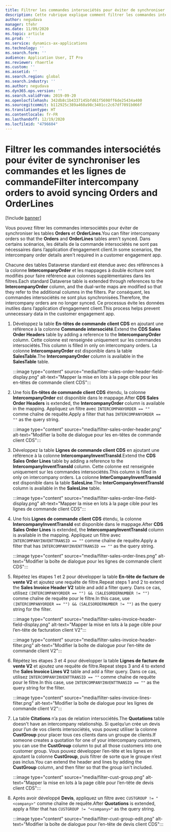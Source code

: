 ```yaml
---
title: Filtrer les commandes intersociétés pour éviter de synchroniser les commandes et les lignes de commande
description: Cette rubrique explique comment filtrer les commandes intersociétés afin que les entités Orders et OrderLines ne soient pas synchronisées.
author: negudava
manager: tfehr
ms.date: 11/09/2020
ms.topic: article
ms.prod: ''
ms.service: dynamics-ax-applications
ms.technology: ''
ms.search.form: ''
audience: Application User, IT Pro
ms.reviewer: rhaertle
ms.custom: ''
ms.assetid: ''
ms.search.region: global
ms.search.industry: ''
ms.author: negudava
ms.dyn365.ops.version: ''
ms.search.validFrom: 2019-09-20
ms.openlocfilehash: 342db8c1b4337145bfd61f5698ff6de25434a400
ms.sourcegitcommit: b112925c389a460a98c3401cc2c67df7091b066f
ms.translationtype: HT
ms.contentlocale: fr-FR
ms.lasthandoff: 12/19/2020
ms.locfileid: "4796604"
---
```

# <a name="filter-intercompany-orders-to-avoid-syncing-orders-and-orderlines"></a><span data-ttu-id="a92b2-103">Filtrer les commandes intersociétés pour éviter de synchroniser les commandes et les lignes de commande</span><span class="sxs-lookup"><span data-stu-id="a92b2-103">Filter intercompany orders to avoid syncing Orders and OrderLines</span></span>

[!include [banner](../../includes/banner.md)]

<span data-ttu-id="a92b2-104">Vous pouvez filtrer les commandes intersociétés pour éviter de synchroniser les tables **Orders** et **OrderLines**.</span><span class="sxs-lookup"><span data-stu-id="a92b2-104">You can filter intercompany orders so that the **Orders** and **OrderLines** tables aren't synced.</span></span> <span data-ttu-id="a92b2-105">Dans certains scénarios, les détails de la commande intersociétés ne sont pas nécessaires dans l’application d’engagement client.</span><span class="sxs-lookup"><span data-stu-id="a92b2-105">In some scenarios, the intercompany order details aren't required in a customer engagement app.</span></span>

<span data-ttu-id="a92b2-106">Chacune des tables Dataverse standard est étendue avec des références à la colonne **IntercompanyOrder** et les mappages à double écriture sont modifiés pour faire référence aux colonnes supplémentaires dans les filtres.</span><span class="sxs-lookup"><span data-stu-id="a92b2-106">Each standard Dataverse table is extended through references to the **IntercompanyOrder** column, and the dual-write maps are modified so that they refer to the additional columns in the filters.</span></span> <span data-ttu-id="a92b2-107">Par conséquent, les commandes intersociétés ne sont plus synchronisées.</span><span class="sxs-lookup"><span data-stu-id="a92b2-107">Therefore, the intercompany orders are no longer synced.</span></span> <span data-ttu-id="a92b2-108">Ce processus évite les données inutiles dans l’application d’engagement client.</span><span class="sxs-lookup"><span data-stu-id="a92b2-108">This process helps prevent unnecessary data in the customer engagement app.</span></span>

1. <span data-ttu-id="a92b2-109">Développez la table **En-têtes de commande client CDS** en ajoutant une référence à la colonne **Commande intersociété**.</span><span class="sxs-lookup"><span data-stu-id="a92b2-109">Extend the **CDS Sales Order Headers** table by adding a reference to the **IntercompanyOrder** column.</span></span> <span data-ttu-id="a92b2-110">Cette colonne est renseignée uniquement sur les commandes intersociétés.</span><span class="sxs-lookup"><span data-stu-id="a92b2-110">This column is filled in only on intercompany orders.</span></span> <span data-ttu-id="a92b2-111">La colonne **IntercompanyOrder** est disponible dans la table **SalesTable**.</span><span class="sxs-lookup"><span data-stu-id="a92b2-111">The **IntercompanyOrder** column is available in the **SalesTable** table.</span></span>

    :::image type="content" source="media/filter-sales-order-header-field-display.png" alt-text="Mapper la mise en lots à la page cible pour les en-têtes de commande client CDS":::

2. <span data-ttu-id="a92b2-113">Une fois **En-têtes de commande client CDS** étendu, la colonne **IntercompanyOrder** est disponible dans le mappage.</span><span class="sxs-lookup"><span data-stu-id="a92b2-113">After **CDS Sales Order Headers** is extended, the **IntercompanyOrder** column is available in the mapping.</span></span> <span data-ttu-id="a92b2-114">Appliquez un filtre avec `INTERCOMPANYORDER == ""` comme chaîne de requête.</span><span class="sxs-lookup"><span data-stu-id="a92b2-114">Apply a filter that has `INTERCOMPANYORDER == ""` as the query string.</span></span>

    :::image type="content" source="media/filter-sales-order-header.png" alt-text="Modifier la boîte de dialogue pour les en-têtes de commande client CDS":::

3. <span data-ttu-id="a92b2-116">Développez la table **Lignes de commande client CDS** en ajoutant une référence à la colonne **IntercompanyInventTransId**.</span><span class="sxs-lookup"><span data-stu-id="a92b2-116">Extend the **CDS Sales Order Lines** table by adding a reference to the **IntercompanyInventTransId** column.</span></span> <span data-ttu-id="a92b2-117">Cette colonne est renseignée uniquement sur les commandes intersociétés.</span><span class="sxs-lookup"><span data-stu-id="a92b2-117">This column is filled in only on intercompany orders.</span></span> <span data-ttu-id="a92b2-118">La colonne **InterCompanyInventTransId** est disponible dans la table **SalesLine**.</span><span class="sxs-lookup"><span data-stu-id="a92b2-118">The **InterCompanyInventTransId** column is available in the **SalesLine** table.</span></span>

    :::image type="content" source="media/filter-sales-order-line-field-display.png" alt-text="Mapper la mise en lots à la page cible pour les lignes de commande client CDS":::

4. <span data-ttu-id="a92b2-120">Une fois **Lignes de commande client CDS** étendu, la colonne **IntercompanyInventTransId** est disponible dans le mappage.</span><span class="sxs-lookup"><span data-stu-id="a92b2-120">After **CDS Sales Order Lines** is extended, the **IntercompanyInventTransId** column is available in the mapping.</span></span> <span data-ttu-id="a92b2-121">Appliquez un filtre avec `INTERCOMPANYINVENTTRANSID == ""` comme chaîne de requête.</span><span class="sxs-lookup"><span data-stu-id="a92b2-121">Apply a filter that has `INTERCOMPANYINVENTTRANSID == ""` as the query string.</span></span>

    :::image type="content" source="media/filter-sales-order-lines.png" alt-text="Modifier la boîte de dialogue pour les lignes de commande client CDS":::

5. <span data-ttu-id="a92b2-123">Répétez les étapes 1 et 2 pour développer la table **En-tête de facture de vente V2** et ajoutez une requête de filtre.</span><span class="sxs-lookup"><span data-stu-id="a92b2-123">Repeat steps 1 and 2 to extend the **Sales Invoice Header V2** table and add a filter query.</span></span> <span data-ttu-id="a92b2-124">Dans ce cas, utilisez `(INTERCOMPANYORDER == "") && (SALESORDERNUMBER != "")` comme chaîne de requête pour le filtre.</span><span class="sxs-lookup"><span data-stu-id="a92b2-124">In this case, use `(INTERCOMPANYORDER == "") && (SALESORDERNUMBER != "")` as the query string for the filter.</span></span>

    :::image type="content" source="media/filter-sales-invoice-header-field-display.png" alt-text="Mapper la mise en lots à la page cible pour l’en-tête de facturation client V2":::

    :::image type="content" source="media/filter-sales-invoice-header-filter.png" alt-text="Modifier la boîte de dialogue pour l’en-tête de commande client V2":::

6. <span data-ttu-id="a92b2-127">Répétez les étapes 3 et 4 pour développer la table **Lignes de facture de vente V2** et ajoutez une requête de filtre.</span><span class="sxs-lookup"><span data-stu-id="a92b2-127">Repeat steps 3 and 4 to extend the **Sales Invoice Lines V2** table and add a filter query.</span></span> <span data-ttu-id="a92b2-128">Dans ce cas, utilisez `INTERCOMPANYINVENTTRANSID == ""` comme chaîne de requête pour le filtre.</span><span class="sxs-lookup"><span data-stu-id="a92b2-128">In this case, use `INTERCOMPANYINVENTTRANSID == ""` as the query string for the filter.</span></span>

    :::image type="content" source="media/filter-sales-invoice-lines-filter.png" alt-text="Modifier la boîte de dialogue pour les lignes de commande client V2":::

7. <span data-ttu-id="a92b2-130">La table **Citations** n’a pas de relation intersociétés.</span><span class="sxs-lookup"><span data-stu-id="a92b2-130">The **Quotations** table doesn't have an intercompany relationship.</span></span> <span data-ttu-id="a92b2-131">Si quelqu’un crée un devis pour l’un de vos clients intersociétés, vous pouvez utiliser la colonne **CustGroup** pour placer tous ces clients dans un groupe de clients.</span><span class="sxs-lookup"><span data-stu-id="a92b2-131">If someone creates a quotation for one of your intercompany customers, you can use the **CustGroup** column to put all those customers into one customer group.</span></span> <span data-ttu-id="a92b2-132">Vous pouvez développer l’en-tête et les lignes en ajoutant la colonne **CustGroup**, puis filtrer de sorte que le groupe n’est pas inclus.</span><span class="sxs-lookup"><span data-stu-id="a92b2-132">You can extend the header and lines by adding the **CustGroup** column, and then filter so that the group isn't included.</span></span>

    :::image type="content" source="media/filter-cust-group.png" alt-text="Mapper la mise en lots à la page cible pour l’en-tête de devis client CDS":::

8. <span data-ttu-id="a92b2-134">Après avoir développé **Devis**, appliquez un filtre avec `CUSTGROUP != "<company>"` comme chaîne de requête.</span><span class="sxs-lookup"><span data-stu-id="a92b2-134">After **Quotations** is extended, apply a filter that has `CUSTGROUP != "<company>"` as the query string.</span></span>

    :::image type="content" source="media/filter-cust-group-edit.png" alt-text="Modifier la boîte de dialogue pour l’en-tête de devis client CDS":::
